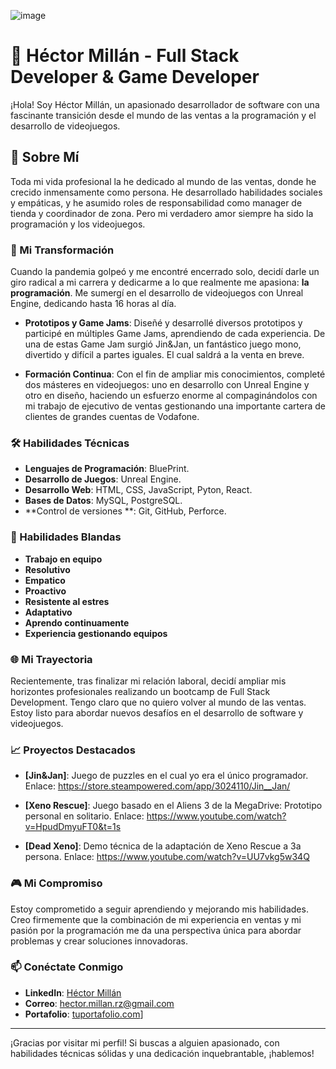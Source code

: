 <!-- ![image](https://github.com/user-attachments/assets/bc3b6cf3-fb85-4045-856d-94d2d3be2bfb) -->

![image](https://github.com/user-attachments/assets/a6cf4b3d-7f3b-4769-bddf-e67c7ac2a2ea)


# 👾 Héctor Millán - Full Stack Developer & Game Developer

¡Hola! Soy Héctor Millán, un apasionado desarrollador de software con una fascinante transición desde el mundo de las ventas a la programación y el desarrollo de videojuegos.

## 🚀 Sobre Mí

Toda mi vida profesional la he dedicado al mundo de las ventas, donde he crecido inmensamente como persona. He desarrollado habilidades sociales y empáticas, y he asumido roles de responsabilidad como manager de tienda y coordinador de zona. Pero mi verdadero amor siempre ha sido la programación y los videojuegos.

### 🌟 Mi Transformación

Cuando la pandemia golpeó y me encontré encerrado solo, decidí darle un giro radical a mi carrera y dedicarme a lo que realmente me apasiona: **la programación**. Me sumergí en el desarrollo de videojuegos con Unreal Engine, dedicando hasta 16 horas al día.

- **Prototipos y Game Jams**: Diseñé y desarrollé diversos prototipos y participé en múltiples Game Jams, aprendiendo de cada experiencia. De una de estas Game Jam surgió Jin&Jan, un fantástico juego mono, divertido y difícil a partes iguales. El cual saldrá a la venta en breve.
 
- **Formación Continua**: Con el fin de ampliar mis conocimientos, completé dos másteres en videojuegos: uno en desarrollo con Unreal Engine y otro en diseño, haciendo un esfuerzo enorme al compaginándolos con mi trabajo de ejecutivo de ventas gestionando una importante cartera de clientes de grandes cuentas de Vodafone. 

### 🛠️ Habilidades Técnicas

- **Lenguajes de Programación**: BluePrint.
- **Desarrollo de Juegos**: Unreal Engine. 
- **Desarrollo Web**: HTML, CSS, JavaScript, Pyton, React.
- **Bases de Datos**: MySQL, PostgreSQL.
- **Control de versiones **: Git, GitHub, Perforce.

### 🍻 Habilidades Blandas

- **Trabajo en equipo**
- **Resolutivo**
- **Empatico**
- **Proactivo**
- **Resistente al estres**
- **Adaptativo**
- **Aprendo continuamente**
- **Experiencia gestionando equipos**


### 🌐 Mi Trayectoria

Recientemente, tras finalizar mi relación laboral, decidí ampliar mis horizontes profesionales realizando un bootcamp de Full Stack Development. Tengo claro que no quiero volver al mundo de las ventas. Estoy listo para abordar nuevos desafíos en el desarrollo de software y videojuegos.

### 📈 Proyectos Destacados

- **[Jin&Jan]**: Juego de puzzles en el cual yo era el único programador.
    Enlace: https://store.steampowered.com/app/3024110/Jin__Jan/
  
- **[Xeno Rescue]**: Juego basado en el Aliens 3 de la MegaDrive: Prototipo personal en solitario.
    Enlace: https://www.youtube.com/watch?v=HpudDmyuFT0&t=1s
  
- **[Dead Xeno]**: Demo técnica de la adaptación de Xeno Rescue a 3a persona.
  Enlace: https://www.youtube.com/watch?v=UU7vkg5w34Q

### 🎮 Mi Compromiso

Estoy comprometido a seguir aprendiendo y mejorando mis habilidades. Creo firmemente que la combinación de mi experiencia en ventas y mi pasión por la programación me da una perspectiva única para abordar problemas y crear soluciones innovadoras.

### 📫 Conéctate Conmigo

- **LinkedIn**: [Héctor Millán](https://www.linkedin.com/in/héctor-millán-45a28423a/)
- **Correo**: hector.millan.rz@gmail.com
- **Portafolio**: [tuportafolio.com](https://hectormillan831.wixsite.com/portfolio)]

---

¡Gracias por visitar mi perfil! Si buscas a alguien apasionado, con habilidades técnicas sólidas y una dedicación inquebrantable, ¡hablemos!


